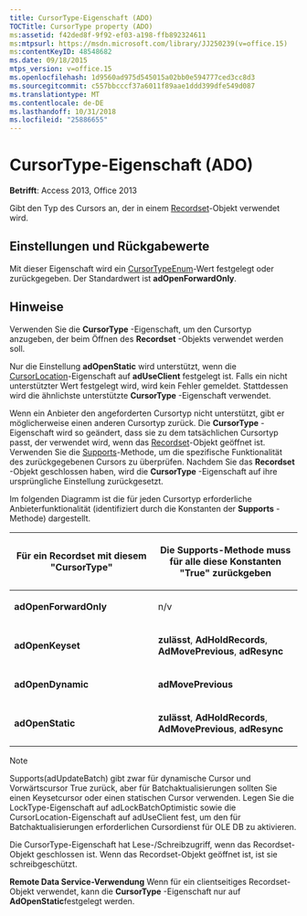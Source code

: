 ```yaml
---
title: CursorType-Eigenschaft (ADO)
TOCTitle: CursorType property (ADO)
ms:assetid: f42ded8f-9f92-ef03-a198-ffb892324611
ms:mtpsurl: https://msdn.microsoft.com/library/JJ250239(v=office.15)
ms:contentKeyID: 48548682
ms.date: 09/18/2015
mtps_version: v=office.15
ms.openlocfilehash: 1d9560ad975d545015a02bb0e594777ced3cc8d3
ms.sourcegitcommit: c557bbcccf37a6011f89aae1ddd399dfe549d087
ms.translationtype: MT
ms.contentlocale: de-DE
ms.lasthandoff: 10/31/2018
ms.locfileid: "25886655"
---
```

# <a name="cursortype-property-ado"></a>CursorType-Eigenschaft (ADO)


**Betrifft**: Access 2013, Office 2013

Gibt den Typ des Cursors an, der in einem [Recordset](recordset-object-ado.md)-Objekt verwendet wird.

## <a name="settings-and-return-values"></a>Einstellungen und Rückgabewerte

Mit dieser Eigenschaft wird ein [CursorTypeEnum](cursortypeenum.md)-Wert festgelegt oder zurückgegeben. Der Standardwert ist **adOpenForwardOnly**.

## <a name="remarks"></a>Hinweise

Verwenden Sie die **CursorType** -Eigenschaft, um den Cursortyp anzugeben, der beim Öffnen des **Recordset** -Objekts verwendet werden soll.

Nur die Einstellung **adOpenStatic** wird unterstützt, wenn die [CursorLocation](cursorlocation-property-ado.md)-Eigenschaft auf **adUseClient** festgelegt ist. Falls ein nicht unterstützter Wert festgelegt wird, wird kein Fehler gemeldet. Stattdessen wird die ähnlichste unterstützte **CursorType** -Eigenschaft verwendet.

Wenn ein Anbieter den angeforderten Cursortyp nicht unterstützt, gibt er möglicherweise einen anderen Cursortyp zurück. Die **CursorType** -Eigenschaft wird so geändert, dass sie zu dem tatsächlichen Cursortyp passt, der verwendet wird, wenn das [Recordset](recordset-object-ado.md)-Objekt geöffnet ist. Verwenden Sie die [Supports](supports-method-ado.md)-Methode, um die spezifische Funktionalität des zurückgegebenen Cursors zu überprüfen. Nachdem Sie das **Recordset** -Objekt geschlossen haben, wird die **CursorType** -Eigenschaft auf ihre ursprüngliche Einstellung zurückgesetzt.

Im folgenden Diagramm ist die für jeden Cursortyp erforderliche Anbieterfunktionalität (identifiziert durch die Konstanten der **Supports** -Methode) dargestellt.

<table>
<colgroup>
<col style="width: 50%" />
<col style="width: 50%" />
</colgroup>
<thead>
<tr class="header">
<th><p>Für ein Recordset mit diesem "CursorType"</p></th>
<th><p>Die Supports-Methode muss für alle diese Konstanten "True" zurückgeben</p></th>
</tr>
</thead>
<tbody>
<tr class="odd">
<td><p><strong>adOpenForwardOnly</strong></p></td>
<td><p>n/v</p></td>
</tr>
<tr class="even">
<td><p><strong>adOpenKeyset</strong></p></td>
<td><p><strong>zulässt</strong>, <strong>AdHoldRecords</strong>, <strong>AdMovePrevious</strong>, <strong>adResync</strong></p></td>
</tr>
<tr class="odd">
<td><p><strong>adOpenDynamic</strong></p></td>
<td><p><strong>adMovePrevious</strong></p></td>
</tr>
<tr class="even">
<td><p><strong>adOpenStatic</strong></p></td>
<td><p><strong>zulässt</strong>, <strong>AdHoldRecords</strong>, <strong>AdMovePrevious</strong>, <strong>adResync</strong></p></td>
</tr>
</tbody>
</table>


> [!NOTE]
> Supports(adUpdateBatch) gibt zwar für dynamische Cursor und Vorwärtscursor True zurück, aber für Batchaktualisierungen sollten Sie einen Keysetcursor oder einen statischen Cursor verwenden. Legen Sie die LockType-Eigenschaft auf adLockBatchOptimistic sowie die CursorLocation-Eigenschaft auf adUseClient fest, um den für Batchaktualisierungen erforderlichen Cursordienst für OLE DB zu aktivieren.

Die CursorType-Eigenschaft hat Lese-/Schreibzugriff, wenn das Recordset-Objekt geschlossen ist. Wenn das Recordset-Objekt geöffnet ist, ist sie schreibgeschützt.

**Remote Data Service-Verwendung** Wenn für ein clientseitiges Recordset-Objekt verwendet, kann die **CursorType** -Eigenschaft nur auf **AdOpenStatic**festgelegt werden.

